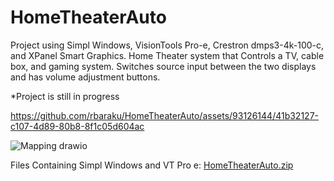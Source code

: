 # HomeTheaterAuto
Project using Simpl Windows, VisionTools Pro-e, Crestron dmps3-4k-100-c, and XPanel Smart Graphics. Home Theater system that Controls a TV, cable box, and gaming system. Switches source input between the two displays and has volume adjustment buttons. 


*Project is still in progress



https://github.com/rbaraku/HomeTheaterAuto/assets/93126144/41b32127-c107-4d89-80b8-8f1c05d604ac



![Mapping drawio](https://github.com/rbaraku/HomeTheaterAuto/assets/93126144/9a6c0a66-c5b2-4862-b245-be0dd78d0f2b)


Files Containing Simpl Windows and VT Pro e:
[HomeTheaterAuto.zip](https://github.com/user-attachments/files/15764779/HomeTheaterAuto.zip)
